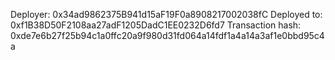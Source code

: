 Deployer: 0x34ad9862375B941d15aF19F0a8908217002038fC
Deployed to: 0xf1B38D50F2108aa27adF1205DadC1EE0232D6fd7
Transaction hash: 0xde7e6b27f25b94c1a0ffc20a9f980d31fd064a14fdf1a4a14a3af1e0bbd95c4a

